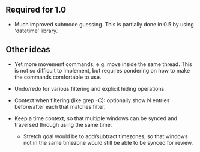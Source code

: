 ## Required for 1.0

* Much improved submode guessing.  This is partially done in 0.5 by
  using 'datetime' library.


## Other ideas

* Yet more movement commands, e.g. move inside the same thread.  This
  is not so difficult to implement, but requires pondering on how to
  make the commands comfortable to use.

* Undo/redo for various filtering and explicit hiding operations.

* Context when filtering (like grep -C): optionally show N entries
  before/after each that matches filter.

* Keep a time context, so that multiple windows can be synced and traversed
  through using the same time.

  + Stretch goal would be to add/subtract timezones, so that windows not in the
    same timezone would still be able to be synced for review.
